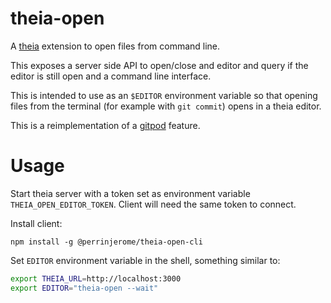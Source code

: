# theia-open

A [theia](https://github.com/eclipse-theia/theia) extension to open files from command line.

This exposes a server side API to open/close and editor and query if the editor is still open and a command line interface.

This is intended to use as an `$EDITOR` environment variable so that opening files from the terminal (for example with `git commit`) opens in a theia editor.

This is a reimplementation of a [gitpod](https://gitpod.io/) feature.

# Usage

Start theia server with a token set as environment variable `THEIA_OPEN_EDITOR_TOKEN`.
Client will need the same token to connect.

Install client:
```
npm install -g @perrinjerome/theia-open-cli
```

Set `EDITOR` environment variable in the shell, something similar to:
```bash
export THEIA_URL=http://localhost:3000
export EDITOR="theia-open --wait"
```
